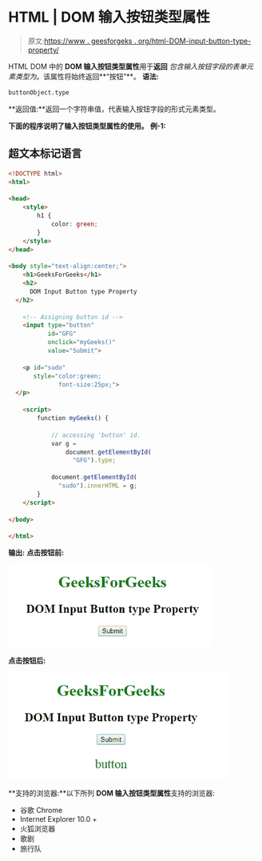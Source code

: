 # HTML | DOM 输入按钮类型属性

> 原文:[https://www . geesforgeks . org/html-DOM-input-button-type-property/](https://www.geeksforgeeks.org/html-dom-input-button-type-property/)

HTML DOM 中的 **DOM 输入按钮类型属性**用于**返回** *包含输入按钮字段的表单元素类型为*。该属性将始终返回**“按钮”**。
**语法:**

```html
buttonObject.type
```

**返回值:**返回一个字符串值，代表输入按钮字段的形式元素类型。

**下面的程序说明了输入按钮类型属性的使用。**
**例-1:**

## 超文本标记语言

```html
<!DOCTYPE html>
<html>

<head>
    <style>
        h1 {
            color: green;
        }
    </style>
</head>

<body style="text-align:center;">
    <h1>GeeksForGeeks</h1>
    <h2>
      DOM Input Button type Property
  </h2>

    <!-- Assigning button id -->
    <input type="button"
           id="GFG"
           onclick="myGeeks()"
           value="Submit">

    <p id="sudo"
       style="color:green;
              font-size:25px;">
  </p>

    <script>
        function myGeeks() {

            // accessing 'button' id.
            var g =
                document.getElementById(
                  "GFG").type;

            document.getElementById(
              "sudo").innerHTML = g;
        }
    </script>

</body>

</html>
```

**输出:**
**点击按钮前:**

![](img/038c8aaccbb13d0f0703526ceb1e22f1.png)

**点击按钮后:**

![](img/533746781aa168504d93a9360d8b6e1f.png)

**支持的浏览器:**以下所列 **DOM 输入按钮类型属性**支持的浏览器:

*   谷歌 Chrome
*   Internet Explorer 10.0 +
*   火狐浏览器
*   歌剧
*   旅行队